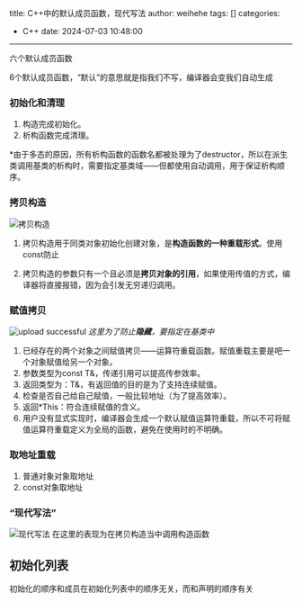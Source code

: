 title: C++中的默认成员函数，现代写法
author: weihehe
tags: []
categories:
  - C++
date: 2024-07-03 10:48:00
---
六个默认成员函数
<!-- more -->
6个默认成员函数，“默认”的意思就是指我们不写，编译器会变我们自动生成

### 初始化和清理
1. 构造完成初始化。
2. 析构函数完成清理。

*由于多态的原因，所有析构函数的函数名都被处理为了destructor，所以在派生类调用基类的析构时，需要指定基类域——但都使用自动调用，用于保证析构顺序。

### 拷贝构造

![拷贝构造](/images/成员函数_copy_and_structure.png)
1. 拷贝构造用于同类对象初始化创建对象，是**构造函数的一种重载形式**。使用const防止

2. 拷贝构造的参数只有一个且必须是**拷贝对象的引用**，如果使用传值的方式，编译器将直接报错，因为会引发无穷递归调用。 

### 赋值拷贝

![upload successful](/images/assignment_copy.png)
*这里为了防止**隐藏**，要指定在基类中*
 1. 已经存在的两个对象之间赋值拷贝——运算符重载函数。赋值重载主要是吧一个对象赋值给另一个对象。
 2. 参数类型为const T&，传递引用可以提高传参效率。
 3. 返回类型为：T&，有返回值的目的是为了支持连续赋值。
 4. 检查是否自己给自己赋值，一般比较地址（为了提高效率）。
 5. 返回*This：符合连续赋值的含义。
 6. 用户没有显式实现时，编译器会生成一个默认赋值运算符重载，所以不可将赋值运算符重载定义为全局的函数，避免在使用时的不明确。

### 取地址重载
1. 普通对象对象取地址
2. const对象取地址

### “现代写法”
![现代写法](/images/Modern_Writing.png)
在这里的表现为在拷贝构造当中调用构造函数

## 初始化列表

初始化的顺序和成员在初始化列表中的顺序无关，而和声明的顺序有关